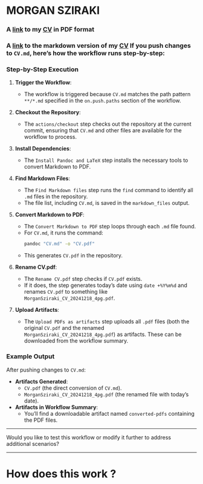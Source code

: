# MORGAN SZIRAKI

### A [link](https://raw.githubusercontent.com/morganism/cv/master/MorganSziraki_CV_20240604_4pg.pdf) to my [CV](https://raw.githubusercontent.com/morganism/cv/master/MorganSziraki_CV_20240604_4pg.pdf) in PDF format

### A [link](https://github.com/morganism/cv/blob/master/CV.md) to the markdown version of my [CV](https://github.com/morganism/cv/blob/master/CV.md) If you push changes to `CV.md`, here’s how the workflow runs step-by-step:

### Step-by-Step Execution

1. **Trigger the Workflow**:
   - The workflow is triggered because `CV.md` matches the path pattern `**/*.md` specified in the `on.push.paths` section of the workflow.

2. **Checkout the Repository**:
   - The `actions/checkout` step checks out the repository at the current commit, ensuring that `CV.md` and other files are available for the workflow to process.

3. **Install Dependencies**:
   - The `Install Pandoc and LaTeX` step installs the necessary tools to convert Markdown to PDF.

4. **Find Markdown Files**:
   - The `Find Markdown files` step runs the `find` command to identify all `.md` files in the repository.
   - The file list, including `CV.md`, is saved in the `markdown_files` output.

5. **Convert Markdown to PDF**:
   - The `Convert Markdown to PDF` step loops through each `.md` file found.
   - For `CV.md`, it runs the command:
     ```bash
     pandoc "CV.md" -o "CV.pdf"
     ```
   - This generates `CV.pdf` in the repository.

6. **Rename CV.pdf**:
   - The `Rename CV.pdf` step checks if `CV.pdf` exists.
   - If it does, the step generates today’s date using `date +%Y%m%d` and renames `CV.pdf` to something like `MorganSziraki_CV_20241218_4pg.pdf`.

7. **Upload Artifacts**:
   - The `Upload PDFs as artifacts` step uploads all `.pdf` files (both the original `CV.pdf` and the renamed `MorganSziraki_CV_20241218_4pg.pdf`) as artifacts. These can be downloaded from the workflow summary.

### Example Output
After pushing changes to `CV.md`:
- **Artifacts Generated**:
  - `CV.pdf` (the direct conversion of `CV.md`).
  - `MorganSziraki_CV_20241218_4pg.pdf` (the renamed file with today’s date).
- **Artifacts in Workflow Summary**:
  - You’ll find a downloadable artifact named `converted-pdfs` containing the PDF files.

---

Would you like to test this workflow or modify it further to address additional scenarios?


----------------------------------------------------------------------------------------------------------------------------------------------

# How does this work ?


